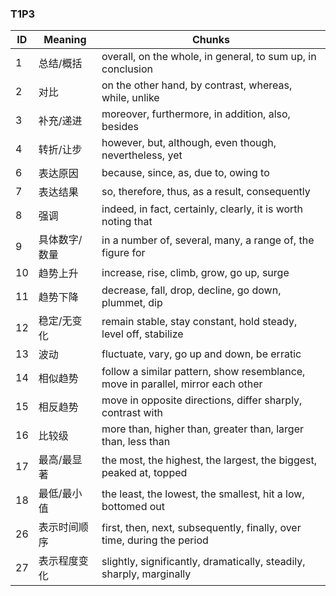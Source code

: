 ### T1P3

| ID | Meaning | Chunks |
|----|---------|--------|
| 1 | 总结/概括 | overall, on the whole, in general, to sum up, in conclusion |
| 2 | 对比 | on the other hand, by contrast, whereas, while, unlike |
| 3 | 补充/递进 | moreover, furthermore, in addition, also, besides |
| 4 | 转折/让步 | however, but, although, even though, nevertheless, yet |
| 6 | 表达原因 | because, since, as, due to, owing to |
| 7 | 表达结果 | so, therefore, thus, as a result, consequently |
| 8 | 强调 | indeed, in fact, certainly, clearly, it is worth noting that |
| 9 | 具体数字/数量 | in a number of, several, many, a range of, the figure for |
| 10 | 趋势上升 | increase, rise, climb, grow, go up, surge |
| 11 | 趋势下降 | decrease, fall, drop, decline, go down, plummet, dip |
| 12 | 稳定/无变化 | remain stable, stay constant, hold steady, level off, stabilize |
| 13 | 波动 | fluctuate, vary, go up and down, be erratic |
| 14 | 相似趋势 | follow a similar pattern, show resemblance, move in parallel, mirror each other |
| 15 | 相反趋势 | move in opposite directions, differ sharply, contrast with |
| 16 | 比较级 | more than, higher than, greater than, larger than, less than |
| 17 | 最高/最显著 | the most, the highest, the largest, the biggest, peaked at, topped |
| 18 | 最低/最小值 | the least, the lowest, the smallest, hit a low, bottomed out |
| 26 | 表示时间顺序 | first, then, next, subsequently, finally, over time, during the period |
| 27 | 表示程度变化 | slightly, significantly, dramatically, steadily, sharply, marginally |
